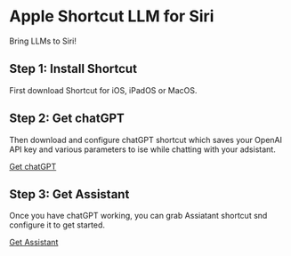# Apple Shortcut LLM for Siri
Bring LLMs to Siri!


## Step 1: Install Shortcut
First download Shortcut for iOS, iPadOS or MacOS.

## Step 2: Get chatGPT
Then download and configure chatGPT shortcut which saves your OpenAI API key and various parameters to ise while chatting with your adsistant.

[Get chatGPT](https://www.icloud.com/shortcuts/c25ff03b933648e3b0fa9473093b14d1)

## Step 3: Get Assistant
Once you have chatGPT working, you can grab Assiatant shortcut snd configure it to get started.

[Get Assistant](https://www.icloud.com/shortcuts/0f7c087994e14c019195c7d60088f9a2)
